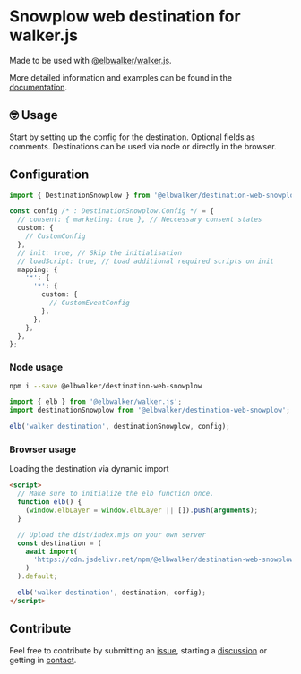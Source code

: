# Snowplow web destination for walker.js

Made to be used with [@elbwalker/walker.js](https://github.com/elbwalker/walker.js).

More detailed information and examples can be found in the [documentation](https://docs.elbwalker.com/).

## 🤓 Usage

Start by setting up the config for the destination. Optional fields as comments.
Destinations can be used via node or directly in the browser.

## Configuration

```ts
import { DestinationSnowplow } from '@elbwalker/destination-web-snowplow';

const config /* : DestinationSnowplow.Config */ = {
  // consent: { marketing: true }, // Neccessary consent states
  custom: {
    // CustomConfig
  },
  // init: true, // Skip the initialisation
  // loadScript: true, // Load additional required scripts on init
  mapping: {
    '*': {
      '*': {
        custom: {
          // CustomEventConfig
        },
      },
    },
  },
};
```

### Node usage

```sh
npm i --save @elbwalker/destination-web-snowplow
```

```ts
import { elb } from '@elbwalker/walker.js';
import destinationSnowplow from '@elbwalker/destination-web-snowplow';

elb('walker destination', destinationSnowplow, config);
```

### Browser usage

Loading the destination via dynamic import

```html
<script>
  // Make sure to initialize the elb function once.
  function elb() {
    (window.elbLayer = window.elbLayer || []).push(arguments);
  }

  // Upload the dist/index.mjs on your own server
  const destination = (
    await import(
      'https://cdn.jsdelivr.net/npm/@elbwalker/destination-web-snowplow/dist/index.mjs'
    )
  ).default;

  elb('walker destination', destination, config);
</script>
```

## Contribute

Feel free to contribute by submitting an [issue](https://github.com/elbwalker/walker.js/issues), starting a [discussion](https://github.com/elbwalker/walker.js/discussions) or getting in [contact](https://calendly.com/elb-alexander/30min).
